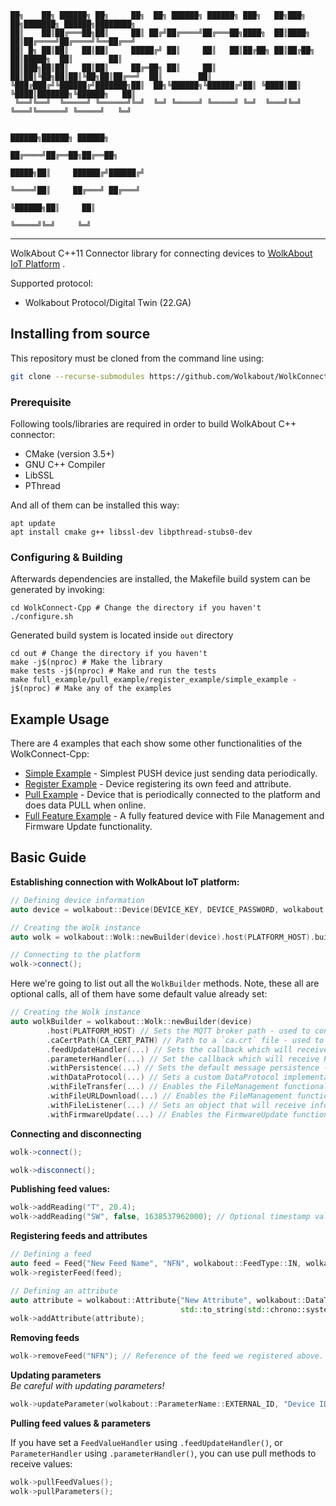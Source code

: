 ```
██╗    ██╗ ██████╗ ██╗     ██╗  ██╗ ██████╗ ██████╗ ███╗   ██╗███╗   ██╗███████╗ ██████╗████████╗
██║    ██║██╔═══██╗██║     ██║ ██╔╝██╔════╝██╔═══██╗████╗  ██║████╗  ██║██╔════╝██╔════╝╚══██╔══╝
██║ █╗ ██║██║   ██║██║     █████╔╝ ██║     ██║   ██║██╔██╗ ██║██╔██╗ ██║█████╗  ██║        ██║   
██║███╗██║██║   ██║██║     ██╔═██╗ ██║     ██║   ██║██║╚██╗██║██║╚██╗██║██╔══╝  ██║        ██║   
╚███╔███╔╝╚██████╔╝███████╗██║  ██╗╚██████╗╚██████╔╝██║ ╚████║██║ ╚████║███████╗╚██████╗   ██║   
 ╚══╝╚══╝  ╚═════╝ ╚══════╝╚═╝  ╚═╝ ╚═════╝ ╚═════╝ ╚═╝  ╚═══╝╚═╝  ╚═══╝╚══════╝ ╚═════╝   ╚═╝   
                                                                                                 
                                                                          ██████╗██████╗ ██████╗ 
                                                                         ██╔════╝██╔══██╗██╔══██╗
                                                                   █████╗██║     ██████╔╝██████╔╝
                                                                   ╚════╝██║     ██╔═══╝ ██╔═══╝ 
                                                                         ╚██████╗██║     ██║     
                                                                          ╚═════╝╚═╝     ╚═╝     
```

----
WolkAbout C++11 Connector library for connecting devices to [WolkAbout IoT Platform](https://demo.wolkabout.com/#/login)
.

Supported protocol:

- Wolkabout Protocol/Digital Twin (22.GA)

## Installing from source

This repository must be cloned from the command line using:

```sh
git clone --recurse-submodules https://github.com/Wolkabout/WolkConnect-Cpp.git
```

### Prerequisite

Following tools/libraries are required in order to build WolkAbout C++ connector:

- CMake (version 3.5+)
- GNU C++ Compiler
- LibSSL
- PThread

And all of them can be installed this way:

```shell
apt update
apt install cmake g++ libssl-dev libpthread-stubs0-dev
```

### Configuring & Building

Afterwards dependencies are installed, the Makefile build system can be generated by invoking:

```shell
cd WolkConnect-Cpp # Change the directory if you haven't
./configure.sh
```

Generated build system is located inside `out` directory

```shell
cd out # Change the directory if you haven't
make -j$(nproc) # Make the library
make tests -j$(nproc) # Make and run the tests
make full_example/pull_example/register_example/simple_example -j$(nproc) # Make any of the examples
```

## Example Usage

There are 4 examples that each show some other functionalities of the WolkConnect-Cpp:

- [Simple Example](./examples/simple/Application.cpp) - Simplest PUSH device just sending data periodically.
- [Register Example](./examples/register_feed_and_attribute/Application.cpp) - Device registering its own feed and
  attribute.
- [Pull Example](./examples/pull/Application.cpp) - Device that is periodically connected to the platform and does data
  PULL when online.
- [Full Feature Example](./examples/full_feature/Application.cpp) - A fully featured device with File Management and
  Firmware Update functionality.

## Basic Guide

**Establishing connection with WolkAbout IoT platform:**

```c++
// Defining device information
auto device = wolkabout::Device(DEVICE_KEY, DEVICE_PASSWORD, wolkabout::OutboundDataMode::PUSH /* or PULL */);

// Creating the Wolk instance
auto wolk = wolkabout::Wolk::newBuilder(device).host(PLATFORM_HOST).build();

// Connecting to the platform
wolk->connect();
```

Here we're going to list out all the `WolkBuilder` methods. Note, these all are optional calls, all of them have some
default value already set:

```c++
// Creating the Wolk instance
auto wolkBuilder = wolkabout::Wolk::newBuilder(device)
        .host(PLATFORM_HOST) // Sets the MQTT broker path - used to connect with the platform
        .caCertPath(CA_CERT_PATH) // Path to a `ca.crt` file - used to establish a secure connection with the platform
        .feedUpdateHandler(...) // Sets the callback which will receive FeedValues updates sent by the platform
        .parameterHandler(...) // Set the callback which will receive Parameter updates sent by the platform
        .withPersistence(...) // Sets the default message persistence - used while the connection is offline
        .withDataProtocol(...) // Sets a custom DataProtocol implementation
        .withFileTransfer(...) // Enables the FileManagement functionality with only platform transfers enabled - Use only if device is PUSH
        .withFileURLDownload(...) // Enables the FileManagement functionality with the File URL downloading enabled (and platform transfers optionally) - Use only if device is PUSH
        .withFileListener(...) // Sets an object that will receive information about newly added/removed files - Use only if device is PUSH
        .withFirmwareUpdate(...) // Enables the FirmwareUpdate functionality in either FirmwareInstall mode (for PUSH devices) or FirmwareParametersListener (for PULL devices).
```

**Connecting and disconnecting**

```c++
wolk->connect();

wolk->disconnect();
```

**Publishing feed values:**

```c++
wolk->addReading("T", 20.4);
wolk->addReading("SW", false, 1638537962000); // Optional timestamp value in milliseconds
```

**Registering feeds and attributes**

```c++
// Defining a feed
auto feed = Feed{"New Feed Name", "NFN", wolkabout::FeedType::IN, wolkabout::Unit::NUMERIC};
wolk->registerFeed(feed);

// Defining an attribute
auto attribute = wolkabout::Attribute{"New Attribute", wolkabout::DataType::NUMERIC,
                                      std::to_string(std::chrono::system_clock::now().time_since_epoch().count())};
wolk->addAttribute(attribute);
```

**Removing feeds**

```c++
wolk->removeFeed("NFN"); // Reference of the feed we registered above.
```

**Updating parameters**<br/>
*Be careful with updating parameters!*

```c++
wolk->updateParameter(wolkabout::ParameterName::EXTERNAL_ID, "Device ID");
```

**Pulling feed values & parameters**

If you have set a `FeedValueHandler` using `.feedUpdateHandler()`, or `ParameterHandler` using `.parameterHandler()`,
you can use pull methods to receive values:

```c++
wolk->pullFeedValues();
wolk->pullParameters();
```
